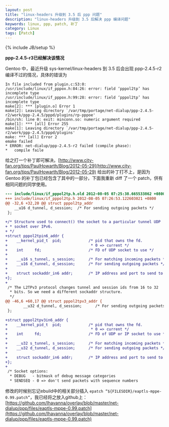 ```yaml
---
layout: post
title: "linux-headers 升级到 3.5 后 ppp 问题"
description: "linux-headers 升级到 3.5 后解决 ppp 编译问题"
keywords: linux, ppp, patch, 补丁
category: Linux
tags: [Patch]
---
```

{% include JB/setup %}

**ppp-2.4.5-r3已经解决该情况**

Gentoo 中，最近升级 sys-kernel/linux-headers 到 3.5 后会出现 ppp-2.4.5-r2 编译不过的情况，具体的错误为

```make
In file included from plugin.c:53:0:
/usr/include/linux/if_pppox.h:84:26: error: field ‘pppol2tp’ has incomplete type
/usr/include/linux/if_pppox.h:99:28: error: field ‘pppol2tp’ has incomplete type
make[2]: *** [plugin.o] Error 1
make[2]: Leaving directory `/var/tmp/portage/net-dialup/ppp-2.4.5-r2/work/ppp-2.4.5/pppd/plugins/rp-pppoe'
/bin/sh: line 0: exit: minconn.so: numeric argument required
make[1]: *** [all] Error 255
make[1]: Leaving directory `/var/tmp/portage/net-dialup/ppp-2.4.5-r2/work/ppp-2.4.5/pppd/plugins'
make: *** [all] Error 2
emake failed
* ERROR: net-dialup/ppp-2.4.5-r2 failed (compile phase):
*   compile faile
```

给之打一个补丁即可解决。[http://www.city-fan.org/tips/PaulHowarth/Blog/2012-05-29](http://www.city-fan.org/tips/PaulHowarth/Blog/2012-05-29) 给出的补丁打不上，是因为 Gentoo 的补丁包已经包含了其中的一部分，下面我重新 diff 了一个 patch，供有相同问题的同学使用。

<!-- more -->

```diff
--- include/linux/if_pppol2tp.h.old 2012-08-05 07:25:38.665533862 +0800
+++ include/linux/if_pppol2tp.h 2012-08-05 07:26:53.122603021 +0800
@@ -32,6 +32,20 @@ struct pppol2tp_addr
    __u16 d_tunnel, d_session;  /* For sending outgoing packets */
 };
 
+/* Structure used to connect() the socket to a particular tunnel UDP
+ * socket over IPv6.
+ */
+struct pppol2tpin6_addr {
+    __kernel_pid_t  pid;            /* pid that owns the fd.
+                                     * 0 => current */
+    int     fd;                     /* FD of UDP socket to use */
+
+    __u16 s_tunnel, s_session;      /* For matching incoming packets */
+    __u16 d_tunnel, d_session;      /* For sending outgoing packets */
+
+    struct sockaddr_in6 addr;       /* IP address and port to send to */
+};
+
 /* The L2TPv3 protocol changes tunnel and session ids from 16 to 32
  * bits. So we need a different sockaddr structure.
  */
@@ -46,6 +60,17 @@ struct pppol2tpv3_addr {
        __u32 d_tunnel, d_session;      /* For sending outgoing packets */
 };
 
+struct pppol2tpv3in6_addr {
+    __kernel_pid_t  pid;            /* pid that owns the fd.
+                                     * 0 => current */
+    int     fd;                     /* FD of UDP or IP socket to use */
+
+    __u32 s_tunnel, s_session;      /* For matching incoming packets */
+    __u32 d_tunnel, d_session;      /* For sending outgoing packets */
+
+    struct sockaddr_in6 addr;       /* IP address and port to send to */
+};
+
 /* Socket options:
  * DEBUG   - bitmask of debug message categories
  * SENDSEQ - 0 => don't send packets with sequence numbers
```

修改的时候别忘记ebuild中的相关部分插入 `epatch “${FILESDIR}/eaptls-mppe-0.99.patch”`，我已经将之放入github上：[https://github.com/Ihavanna/overlay/blob/master/net-dialup/ppp/files/eaptls-mppe-0.99.patch](https://github.com/Ihavanna/overlay/blob/master/net-dialup/ppp/files/eaptls-mppe-0.99.patch)
